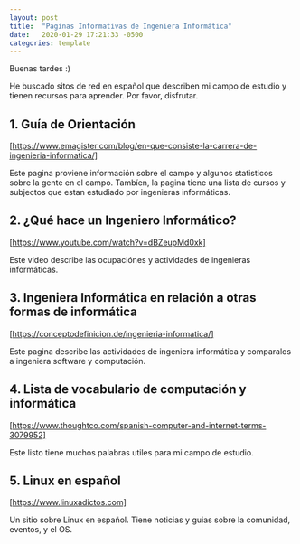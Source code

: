 ```yaml
---
layout: post
title:  "Paginas Informativas de Ingeniera Informática"
date:   2020-01-29 17:21:33 -0500
categories: template
---
```

Buenas tardes :)

He buscado sitos de red en español que describen mi campo de estudio y tienen recursos para aprender. Por favor, disfrutar.

## 1. Guía de Orientación

[https://www.emagister.com/blog/en-que-consiste-la-carrera-de-ingenieria-informatica/]

Este pagina proviene información sobre el campo y algunos statisticos sobre la gente en el campo. Tambíen, la pagina tiene una lista de cursos y subjectos que estan estudiado por ingenieras informáticas.

## 2. ¿Qué hace un Ingeniero Informático?

[https://www.youtube.com/watch?v=dBZeupMd0xk]

Este video describe las ocupaciónes y actividades de ingenieras informáticas.

## 3. Ingeniera Informática en relación a otras formas de informática

[https://conceptodefinicion.de/ingenieria-informatica/]

Este pagina describe las actividades de ingeniera informática y comparalos a ingeniera software y computación.

## 4. Lista de vocabulario de computación y informática

[https://www.thoughtco.com/spanish-computer-and-internet-terms-3079952]

Este listo tiene muchos palabras utiles para mi campo de estudio.

## 5. Linux en español

[https://www.linuxadictos.com]

Un sitio sobre Linux en español. Tiene noticias y guias sobre la comunidad, eventos, y el OS.
